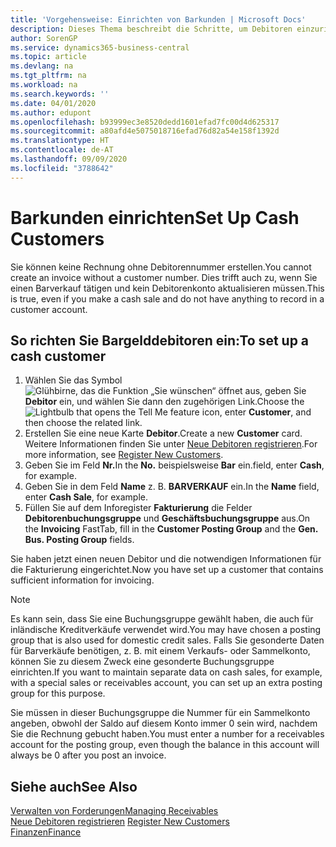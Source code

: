 ```yaml
---
title: 'Vorgehensweise: Einrichten von Barkunden | Microsoft Docs'
description: Dieses Thema beschreibt die Schritte, um Debitoren einzurichten, der in bar bezahlt.
author: SorenGP
ms.service: dynamics365-business-central
ms.topic: article
ms.devlang: na
ms.tgt_pltfrm: na
ms.workload: na
ms.search.keywords: ''
ms.date: 04/01/2020
ms.author: edupont
ms.openlocfilehash: b93999ec3e8520dedd1601efad7fc00d4d625317
ms.sourcegitcommit: a80afd4e5075018716efad76d82a54e158f1392d
ms.translationtype: HT
ms.contentlocale: de-AT
ms.lasthandoff: 09/09/2020
ms.locfileid: "3788642"
---
```

# <a name="set-up-cash-customers"></a><span data-ttu-id="de5c4-103">Barkunden einrichten</span><span class="sxs-lookup"><span data-stu-id="de5c4-103">Set Up Cash Customers</span></span>
<span data-ttu-id="de5c4-104">Sie können keine Rechnung ohne Debitorennummer erstellen.</span><span class="sxs-lookup"><span data-stu-id="de5c4-104">You cannot create an invoice without a customer number.</span></span> <span data-ttu-id="de5c4-105">Dies trifft auch zu, wenn Sie einen Barverkauf tätigen und kein Debitorenkonto aktualisieren müssen.</span><span class="sxs-lookup"><span data-stu-id="de5c4-105">This is true, even if you make a cash sale and do not have anything to record in a customer account.</span></span>  

## <a name="to-set-up-a-cash-customer"></a><span data-ttu-id="de5c4-106">So richten Sie Bargelddebitoren ein:</span><span class="sxs-lookup"><span data-stu-id="de5c4-106">To set up a cash customer</span></span>  
1.  <span data-ttu-id="de5c4-107">Wählen Sie das Symbol ![Glühbirne, das die Funktion „Sie wünschen“ öffnet](media/ui-search/search_small.png "Tell Me-Funktion") aus, geben Sie **Debitor** ein, und wählen Sie dann den zugehörigen Link.</span><span class="sxs-lookup"><span data-stu-id="de5c4-107">Choose the ![Lightbulb that opens the Tell Me feature](media/ui-search/search_small.png "Tell me what you want to do") icon, enter **Customer**, and then choose the related link.</span></span>  
2.  <span data-ttu-id="de5c4-108">Erstellen Sie eine neue Karte **Debitor**.</span><span class="sxs-lookup"><span data-stu-id="de5c4-108">Create a new **Customer** card.</span></span> <span data-ttu-id="de5c4-109">Weitere Informationen finden Sie unter [Neue Debitoren registrieren](sales-how-register-new-customers.md).</span><span class="sxs-lookup"><span data-stu-id="de5c4-109">For more information, see [Register New Customers](sales-how-register-new-customers.md).</span></span>
3.  <span data-ttu-id="de5c4-110">Geben Sie im Feld **Nr.**</span><span class="sxs-lookup"><span data-stu-id="de5c4-110">In the **No.**</span></span> <span data-ttu-id="de5c4-111">beispielsweise **Bar** ein.</span><span class="sxs-lookup"><span data-stu-id="de5c4-111">field, enter **Cash**, for example.</span></span>  
4.  <span data-ttu-id="de5c4-112">Geben Sie in dem Feld **Name** z. B. **BARVERKAUF** ein.</span><span class="sxs-lookup"><span data-stu-id="de5c4-112">In the **Name** field, enter **Cash Sale**, for example.</span></span>  
5.  <span data-ttu-id="de5c4-113">Füllen Sie auf dem Inforegister **Fakturierung** die Felder **Debitorenbuchungsgruppe** und **Geschäftsbuchungsgruppe** aus.</span><span class="sxs-lookup"><span data-stu-id="de5c4-113">On the **Invoicing** FastTab, fill in the **Customer Posting Group** and the **Gen. Bus. Posting Group** fields.</span></span>  

 <span data-ttu-id="de5c4-114">Sie haben jetzt einen neuen Debitor und die notwendigen Informationen für die Fakturierung eingerichtet.</span><span class="sxs-lookup"><span data-stu-id="de5c4-114">Now you have set up a customer that contains sufficient information for invoicing.</span></span>  

> [!NOTE]  
>  <span data-ttu-id="de5c4-115">Es kann sein, dass Sie eine Buchungsgruppe gewählt haben, die auch für inländische Kreditverkäufe verwendet wird.</span><span class="sxs-lookup"><span data-stu-id="de5c4-115">You may have chosen a posting group that is also used for domestic credit sales.</span></span> <span data-ttu-id="de5c4-116">Falls Sie gesonderte Daten für Barverkäufe benötigen, z. B. mit einem Verkaufs- oder Sammelkonto, können Sie zu diesem Zweck eine gesonderte Buchungsgruppe einrichten.</span><span class="sxs-lookup"><span data-stu-id="de5c4-116">If you want to maintain separate data on cash sales, for example, with a special sales or receivables account, you can set up an extra posting group for this purpose.</span></span>  
>   
>  <span data-ttu-id="de5c4-117">Sie müssen in dieser Buchungsgruppe die Nummer für ein Sammelkonto angeben, obwohl der Saldo auf diesem Konto immer 0 sein wird, nachdem Sie die Rechnung gebucht haben.</span><span class="sxs-lookup"><span data-stu-id="de5c4-117">You must enter a number for a receivables account for the posting group, even though the balance in this account will always be 0 after you post an invoice.</span></span>  

## <a name="see-also"></a><span data-ttu-id="de5c4-118">Siehe auch</span><span class="sxs-lookup"><span data-stu-id="de5c4-118">See Also</span></span>
[<span data-ttu-id="de5c4-119">Verwalten von Forderungen</span><span class="sxs-lookup"><span data-stu-id="de5c4-119">Managing Receivables</span></span>](receivables-manage-receivables.md)  
<span data-ttu-id="de5c4-120">[Neue Debitoren registrieren](sales-how-register-new-customers.md)  </span><span class="sxs-lookup"><span data-stu-id="de5c4-120">[Register New Customers](sales-how-register-new-customers.md)  </span></span>  
[<span data-ttu-id="de5c4-121">Finanzen</span><span class="sxs-lookup"><span data-stu-id="de5c4-121">Finance</span></span>](finance.md)  

